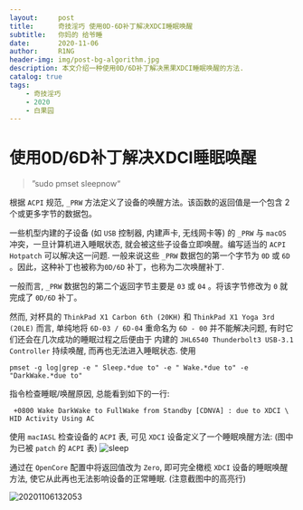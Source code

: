 ```yaml
---
layout:     post
title:      奇技淫巧 使用0D-6D补丁解决XDCI睡眠唤醒
subtitle:   你妈的 给爷睡
date:       2020-11-06
author:     R1NG
header-img: img/post-bg-algorithm.jpg
description: 本文介绍一种使用0D/6D补丁解决黑果XDCI睡眠唤醒的方法.
catalog: true
tags:
    - 奇技淫巧
    - 2020
    - 白果园
---
```


# 使用0D/6D补丁解决XDCI睡眠唤醒



> ”sudo pmset sleepnow“



根据 `ACPI` 规范, `_PRW` 方法定义了设备的唤醒方法。该函数的返回值是一个包含 $2$ 个或更多字节的数据包。

一些机型内建的子设备 (如 `USB` 控制器, 内建声卡, 无线网卡等) 的 `_PRW` 与 `macOS` 冲突，一旦计算机进入睡眠状态, 就会被这些子设备立即唤醒。编写适当的 `ACPI Hotpatch` 可以解决这一问题. 一般来说这些 `_PRW` 数据包的第一个字节为 `0D` 或 `6D` 。因此，这种补丁也被称为`0D/6D` 补丁，也称为二次唤醒补丁.

一般而言, `_PRW` 数据包的第二个返回字节主要是 `03` 或 `04` 。将该字节修改为 `0` 就完成了 `0D/6D` 补丁。

然而, 对杯具的 `ThinkPad X1 Carbon 6th (20KH)` 和 `ThinkPad X1 Yoga 3rd (20LE)` 而言, 单纯地将 `6D-03 / 6D-04` 重命名为 `6D - 00` 并不能解决问题, 有时它们还会在几次成功的睡眠过程之后便由于 内建的 `JHL6540 Thunderbolt3 USB-3.1 Controller` 持续唤醒, 而再也无法进入睡眠状态. 使用 
~~~
pmset -g log|grep -e " Sleep.*due to" -e " Wake.*due to" -e "DarkWake.*due to"
~~~
指令检查睡眠/唤醒原因, 总能看到如下的一行:

~~~
 +0800 Wake DarkWake to FullWake from Standby [CDNVA] : due to XDCI \ HID Activity Using AC 
~~~

使用 `macIASL` 检查设备的 `ACPI` 表, 可见 `XDCI` 设备定义了一个睡眠唤醒方法: (图中为已被 `patch` 的 `ACPI` 表)
![sleep](https://user-images.githubusercontent.com/60131395/97434467-05345980-195a-11eb-8f8e-a06d7a0a3d48.png)

通过在 `OpenCore` 配置中将返回值改为 `Zero`, 即可完全橄榄 `XDCI` 设备的睡眠唤醒方法, 使它从此再也无法影响设备的正常睡眠. (注意截图中的高亮行)

![20201106132053](https://cdn.jsdelivr.net/gh/KirisameMarisaa/KirisameMarisaa.github.io/img/blogpost_images/20201106132053.png)

